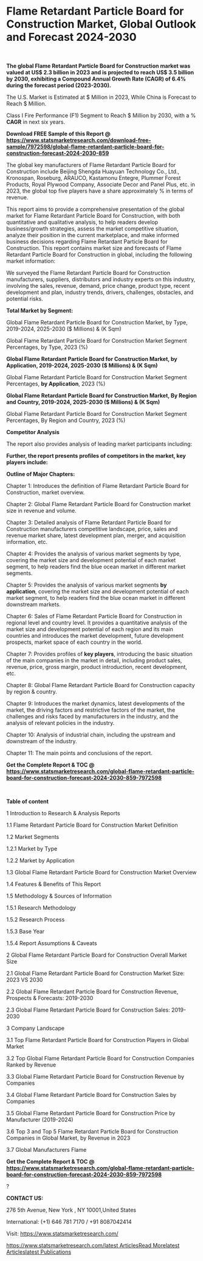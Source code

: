 <h1>Flame Retardant Particle Board for Construction Market, Global Outlook and Forecast 2024-2030</h1><br/><p><strong>The global Flame Retardant Particle Board for Construction market was valued at US$ 2.3 billion in 2023 and is projected to reach US$ 3.5 billion by 2030, exhibiting a Compound Annual Growth Rate (<strong>CAGR</strong>) of 6.4% during the forecast period (2023-2030).</strong></p>
 
 
 
 <p>The U.S. Market is Estimated at $ Million in 2023, While China is Forecast to Reach $ Million.</p>
 
 
 
 <p>Class I Fire Performance (F1) Segment to Reach $ Million by 2030, with a % <strong>CAGR</strong> in next six years.</p>
 
 
 
 <p><strong>Download FREE Sample of this Report @ <a href="https://www.statsmarketresearch.com/download-free-sample/7972598/global-flame-retardant-particle-board-for-construction-forecast-2024-2030-859">https://www.statsmarketresearch.com/download-free-sample/7972598/global-flame-retardant-particle-board-for-construction-forecast-2024-2030-859</a></strong></p>
 
 
 
 <p>The global key manufacturers of Flame Retardant Particle Board for Construction include Beijing Shengda Huayuan Technology Co., Ltd., Kronospan, Roseburg, ARAUCO, Kastamonu Entegre, Plummer Forest Products, Royal Plywood Company, Associate Decor and Panel Plus, etc. in 2023, the global top five players have a share approximately % in terms of revenue.</p>
 
 
 
 <p>This report aims to provide a comprehensive presentation of the global market for Flame Retardant Particle Board for Construction, with both quantitative and qualitative analysis, to help readers develop business/growth strategies, assess the market competitive situation, analyze their position in the current marketplace, and make informed business decisions regarding Flame Retardant Particle Board for Construction. This report contains market size and forecasts of Flame Retardant Particle Board for Construction in global, including the following market information:</p>
 
 
 
 <p>We surveyed the Flame Retardant Particle Board for Construction manufacturers, suppliers, distributors and industry experts on this industry, involving the sales, revenue, demand, price change, product type, recent development and plan, industry trends, drivers, challenges, obstacles, and potential risks.</p>
 
 
 
 <p><strong>Total Market by Segment:</strong></p>
 
 
 
 <p>Global Flame Retardant Particle Board for Construction Market, by Type, 2019-2024, 2025-2030 ($ Millions) & (K Sqm)</p>
 
 
 
 <p>Global Flame Retardant Particle Board for Construction Market Segment Percentages, by Type, 2023 (%)</p>
 
 
 
 <p><strong>Global Flame Retardant Particle Board for Construction Market, <strong>by Application</strong>, 2019-2024, 2025-2030 ($ Millions) & (K Sqm)</strong></p>
 
 
 
 <p>Global Flame Retardant Particle Board for Construction Market Segment Percentages, <strong>by Application</strong>, 2023 (%)</p>
 
 
 
 <p><strong>Global Flame Retardant Particle Board for Construction Market, By Region and Country, 2019-2024, 2025-2030 ($ Millions) & (K Sqm)</strong></p>
 
 
 
 <p>Global Flame Retardant Particle Board for Construction Market Segment Percentages, By Region and Country, 2023 (%)</p>
 
 
 
 <p><strong>Competitor Analysis</strong></p>
 
 
 
 <p>The report also provides analysis of leading market participants including:</p>
 
 
 
 <p><strong>Further, the report presents profiles of competitors in the market, <strong>key players</strong> include:</strong></p>
 
 
 
 <p><strong>Outline of Major Chapters:</strong></p>
 
 
 
 <p>Chapter 1: Introduces the definition of Flame Retardant Particle Board for Construction, market overview.</p>
 
 
 
 <p>Chapter 2: Global Flame Retardant Particle Board for Construction market size in revenue and volume.</p>
 
 
 
 <p>Chapter 3: Detailed analysis of Flame Retardant Particle Board for Construction manufacturers competitive landscape, price, sales and revenue market share, latest development plan, merger, and acquisition information, etc.</p>
 
 
 
 <p>Chapter 4: Provides the analysis of various market segments by type, covering the market size and development potential of each market segment, to help readers find the blue ocean market in different market segments.</p>
 
 
 
 <p>Chapter 5: Provides the analysis of various market segments <strong>by application</strong>, covering the market size and development potential of each market segment, to help readers find the blue ocean market in different downstream markets.</p>
 
 
 
 <p>Chapter 6: Sales of Flame Retardant Particle Board for Construction in regional level and country level. It provides a quantitative analysis of the market size and development potential of each region and its main countries and introduces the market development, future development prospects, market space of each country in the world.</p>
 
 
 
 <p>Chapter 7: Provides profiles of <strong>key players</strong>, introducing the basic situation of the main companies in the market in detail, including product sales, revenue, price, gross margin, product introduction, recent development, etc.</p>
 
 
 
 <p>Chapter 8: Global Flame Retardant Particle Board for Construction capacity by region & country.</p>
 
 
 
 <p>Chapter 9: Introduces the market dynamics, latest developments of the market, the driving factors and restrictive factors of the market, the challenges and risks faced by manufacturers in the industry, and the analysis of relevant policies in the industry.</p>
 
 
 
 <p>Chapter 10: Analysis of industrial chain, including the upstream and downstream of the industry.</p>
 
 
 
 <p>Chapter 11: The main points and conclusions of the report.</p>
 
 
 
 <div><b>Get the Complete Report & TOC @ <a href="https://www.statsmarketresearch.com/global-flame-retardant-particle-board-for-construction-forecast-2024-2030-859-7972598">https://www.statsmarketresearch.com/global-flame-retardant-particle-board-for-construction-forecast-2024-2030-859-7972598</a></b></div>
 
 
 
 <p><br />
 
 <b>Table of content</b></p>
 
 
 
 <p>1 Introduction to Research & Analysis Reports<br />
 
 1.1 Flame Retardant Particle Board for Construction Market Definition<br />
 
 1.2 Market Segments<br />
 
 1.2.1 Market by Type<br />
 
 1.2.2 Market by Application<br />
 
 1.3 Global Flame Retardant Particle Board for Construction Market Overview<br />
 
 1.4 Features & Benefits of This Report<br />
 
 1.5 Methodology & Sources of Information<br />
 
 1.5.1 Research Methodology<br />
 
 1.5.2 Research Process<br />
 
 1.5.3 Base Year<br />
 
 1.5.4 Report Assumptions & Caveats<br />
 
 2 Global Flame Retardant Particle Board for Construction Overall Market Size<br />
 
 2.1 Global Flame Retardant Particle Board for Construction Market Size: 2023 VS 2030<br />
 
 2.2 Global Flame Retardant Particle Board for Construction Revenue, Prospects & Forecasts: 2019-2030<br />
 
 2.3 Global Flame Retardant Particle Board for Construction Sales: 2019-2030<br />
 
 3 Company Landscape<br />
 
 3.1 Top Flame Retardant Particle Board for Construction Players in Global Market<br />
 
 3.2 Top Global Flame Retardant Particle Board for Construction Companies Ranked by Revenue<br />
 
 3.3 Global Flame Retardant Particle Board for Construction Revenue by Companies<br />
 
 3.4 Global Flame Retardant Particle Board for Construction Sales by Companies<br />
 
 3.5 Global Flame Retardant Particle Board for Construction Price by Manufacturer (2019-2024)<br />
 
 3.6 Top 3 and Top 5 Flame Retardant Particle Board for Construction Companies in Global Market, by Revenue in 2023<br />
 
 3.7 Global Manufacturers Flame</p>
 
 
 
 <div><b>Get the Complete Report & TOC @ <a href="https://www.statsmarketresearch.com/global-flame-retardant-particle-board-for-construction-forecast-2024-2030-859-7972598">https://www.statsmarketresearch.com/global-flame-retardant-particle-board-for-construction-forecast-2024-2030-859-7972598</a></b></div>
 
 
 
 <p>? </p>
 
 
 
 <p><b>CONTACT US:</b><br />
 
 276 5th Avenue, New York , NY 10001,United States<br />
 
 International: (+1) 646 781 7170 / +91 8087042414<br />
 
 Visit: <a href="https://www.statsmarketresearch.com/">https://www.statsmarketresearch.com/</a><br />
 
 <a href="https://gyeongbokgung.com">https://www.statsmarketresearch.com/</a><a href="https://hallyeomaritime.com">latest Articles</a><a href="https://jingwansa.com">Read More</a><a href="https://nguoiviet.jp/">latest Articles</a><a href="https://www.intelmarketresearch.com/">latest Publications</a></p>